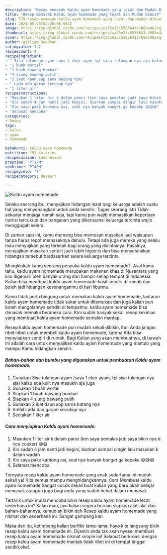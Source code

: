 ```yaml
---
description: "Resep memasak Kaldu ayam homemade yang lezat dan Mudah Dibuat"
title: "Resep memasak Kaldu ayam homemade yang lezat dan Mudah Dibuat"
slug: 579-resep-memasak-kaldu-ayam-homemade-yang-lezat-dan-mudah-dibuat
date: 2021-05-26T04:28:08.984Z
image: https://img-global.cpcdn.com/recipes/ca55e33c5585641c/680x482cq70/kaldu-ayam-homemade-foto-resep-utama.jpg
thumbnail: https://img-global.cpcdn.com/recipes/ca55e33c5585641c/680x482cq70/kaldu-ayam-homemade-foto-resep-utama.jpg
cover: https://img-global.cpcdn.com/recipes/ca55e33c5585641c/680x482cq70/kaldu-ayam-homemade-foto-resep-utama.jpg
author: William Goodman
ratingvalue: 3.7
reviewcount: 4
recipeingredient:
- " Sisa tulangan ayam saya 1 ekor ayam tpi sisa tulangan nya aja kalau ada kulit nya masukin aja juga"
- "1 buah wortel"
- "1 buah bawang bombai"
- "4 siung bawang putih"
- "2 ikat daun sop sama batang nya"
- " Lada dan garam secukup nya"
- "1 liter air"
recipeinstructions:
- "Masukan 1 liter air k dalam panci (krn saya pemalas jadi saya bikin nya d rice cooker) 😅😅"
- "Klo sudah 4 jam nanti jadi begini, biarkan sampai dingin lalu masukan k dalam wadah"
- "Klo saya pake kantong asi, soal nya banyak banget ga kepake 😅😅😅"
- "Selamat mencoba"
categories:
- Resep
tags:
- kaldu
- ayam
- homemade

katakunci: kaldu ayam homemade 
nutrition: 191 calories
recipecuisine: Indonesian
preptime: "PT17M"
cooktime: "PT40M"
recipeyield: "2"
recipecategory: Dessert

---
```



![Kaldu ayam homemade](https://img-global.cpcdn.com/recipes/ca55e33c5585641c/680x482cq70/kaldu-ayam-homemade-foto-resep-utama.jpg)

Selaku seorang ibu, menyajikan hidangan lezat bagi keluarga adalah suatu hal yang menyenangkan untuk anda sendiri. Tugas seorang istri Tidak sekadar menjaga rumah saja, tapi kamu pun wajib memastikan keperluan nutrisi tercukupi dan panganan yang dikonsumsi keluarga tercinta wajib menggugah selera.

Di zaman  saat ini, kamu memang bisa memesan masakan jadi walaupun tanpa harus repot memasaknya dahulu. Tetapi ada juga mereka yang selalu mau menyajikan yang terenak bagi orang yang dicintainya. Pasalnya, menyajikan masakan sendiri jauh lebih higienis dan bisa menyesuaikan hidangan tersebut berdasarkan selera keluarga tercinta. 



Mungkinkah kamu seorang penyuka kaldu ayam homemade?. Asal kamu tahu, kaldu ayam homemade merupakan makanan khas di Nusantara yang kini digemari oleh banyak orang dari hampir setiap tempat di Indonesia. Kalian bisa membuat kaldu ayam homemade hasil sendiri di rumah dan boleh jadi hidangan kesenanganmu di hari liburmu.

Kamu tidak perlu bingung untuk memakan kaldu ayam homemade, lantaran kaldu ayam homemade tidak sukar untuk ditemukan dan juga kalian pun boleh mengolahnya sendiri di tempatmu. kaldu ayam homemade bisa dimasak memalui beraneka cara. Kini sudah banyak sekali resep kekinian yang membuat kaldu ayam homemade semakin mantap.

Resep kaldu ayam homemade pun mudah sekali dibikin, lho. Anda jangan ribet-ribet untuk membeli kaldu ayam homemade, karena Kita bisa menyiapkan sendiri di rumah. Bagi Kalian yang akan membuatnya, di bawah ini adalah cara untuk menyajikan kaldu ayam homemade yang mantab yang mampu Kamu hidangkan sendiri.

<!--inarticleads1-->

##### Bahan-bahan dan bumbu yang digunakan untuk pembuatan Kaldu ayam homemade:

1. Gunakan  Sisa tulangan ayam (saya 1 ekor ayam, tpi sisa tulangan nya aja) kalau ada kulit nya masukin aja juga
1. Gunakan 1 buah wortel
1. Siapkan 1 buah bawang bombai
1. Siapkan 4 siung bawang putih
1. Gunakan 2 ikat daun sop sama batang nya
1. Ambil  Lada dan garam secukup nya
1. Sediakan 1 liter air




<!--inarticleads2-->

##### Cara menyiapkan Kaldu ayam homemade:

1. Masukan 1 liter air k dalam panci (krn saya pemalas jadi saya bikin nya d rice cooker) 😅😅
1. Klo sudah 4 jam nanti jadi begini, biarkan sampai dingin lalu masukan k dalam wadah
1. Klo saya pake kantong asi, soal nya banyak banget ga kepake 😅😅😅
1. Selamat mencoba




Ternyata resep kaldu ayam homemade yang enak sederhana ini mudah sekali ya! Kita semua mampu menghidangkannya. Cara Membuat kaldu ayam homemade Sangat cocok sekali buat kalian yang baru akan belajar memasak ataupun juga bagi anda yang sudah hebat dalam memasak.

Tertarik untuk mulai mencoba bikin resep kaldu ayam homemade lezat sederhana ini? Kalau mau, ayo kalian segera buruan siapkan alat-alat dan bahan-bahannya, kemudian bikin deh Resep kaldu ayam homemade yang nikmat dan sederhana ini. Sangat gampang kan. 

Maka dari itu, ketimbang kalian berfikir lama-lama, hayo kita langsung bikin resep kaldu ayam homemade ini. Dijamin anda tak akan nyesel membuat resep kaldu ayam homemade nikmat simple ini! Selamat berkreasi dengan resep kaldu ayam homemade mantab tidak ribet ini di tempat tinggal sendiri,oke!.

